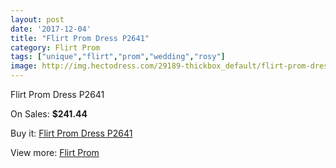 ```yaml
---
layout: post
date: '2017-12-04'
title: "Flirt Prom Dress P2641"
category: Flirt Prom
tags: ["unique","flirt","prom","wedding","rosy"]
image: http://img.hectodress.com/29189-thickbox_default/flirt-prom-dress-p2641.jpg
---
```

Flirt Prom Dress P2641

On Sales: **$241.44**
<a href="https://www.hectodress.com/flirt-prom/13590-flirt-prom-dress-p2641.html"><amp-img layout="responsive" width="600" height="600" src="//img.hectodress.com/29189-thickbox_default/flirt-prom-dress-p2641.jpg" alt="Flirt Prom Dress P2641 0" /></a>
<a href="https://www.hectodress.com/flirt-prom/13590-flirt-prom-dress-p2641.html"><amp-img layout="responsive" width="600" height="600" src="//img.hectodress.com/29191-thickbox_default/flirt-prom-dress-p2641.jpg" alt="Flirt Prom Dress P2641 1" /></a>
<a href="https://www.hectodress.com/flirt-prom/13590-flirt-prom-dress-p2641.html"><amp-img layout="responsive" width="600" height="600" src="//img.hectodress.com/29190-thickbox_default/flirt-prom-dress-p2641.jpg" alt="Flirt Prom Dress P2641 2" /></a>

Buy it: [Flirt Prom Dress P2641](https://www.hectodress.com/flirt-prom/13590-flirt-prom-dress-p2641.html "Flirt Prom Dress P2641")

View more: [Flirt Prom](https://www.hectodress.com/223-flirt-prom "Flirt Prom")